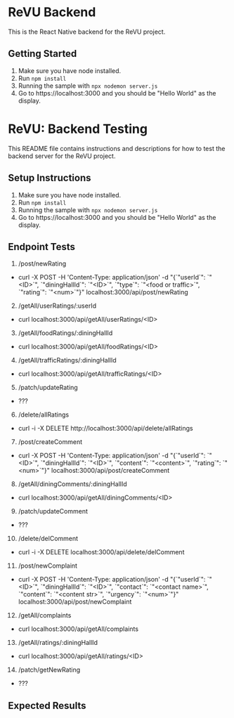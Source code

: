 # ReVU Backend
This is the React Native backend for the ReVU project.

## Getting Started
1. Make sure you have node installed.
2. Run `npm install`
4. Running the sample with `npx nodemon server.js`
5. Go to https://localhost:3000 and you should be "Hello World" as the display.

# ReVU: Backend Testing
This README file contains instructions and descriptions for how to test the backend server for the ReVU project.

## Setup Instructions
1. Make sure you have node installed.
2. Run `npm install`
4. Running the sample with `npx nodemon server.js`
5. Go to https://localhost:3000 and you should be "Hello World" as the display.

## Endpoint Tests
1. /post/newRating
* curl -X POST -H 'Content-Type: application/json' -d "{\`"userId\`": \`"\<ID\>\`", \`"diningHallId\`": \`"\<ID\>\`", \`"type\`": \`"\<food or traffic\>\`", \`"rating\`": \`"\<num\>\`"}" localhost:3000/api/post/newRating
2. /getAll/userRatings/:userId
* curl localhost:3000/api/getAll/userRatings/\<ID\>
3. /getAll/foodRatings/:diningHallId
* curl localhost:3000/api/getAll/foodRatings/\<ID\>
4. /getAll/trafficRatings/:diningHallId
* curl localhost:3000/api/getAll/trafficRatings/\<ID\>
5. /patch/updateRating
* ???
6. /delete/allRatings
* curl -i -X DELETE http://localhost:3000/api/delete/allRatings
7. /post/createComment
* curl -X POST -H 'Content-Type: application/json' -d "{\`"userId\`": \`"\<ID\>\`", \`"diningHallId\`": \`"\<ID\>\`", \`"content\`": \`"\<content\>\`", \`"rating\`": \`"\<num\>\`"}" localhost:3000/api/post/createComment
8. /getAll/diningComments/:diningHallId
* curl localhost:3000/api/getAll/diningComments/\<ID\>
9. /patch/updateComment
* ???
10. /delete/delComment
* curl -i -X DELETE localhost:3000/api/delete/delComment
11. /post/newComplaint
* curl -X POST -H 'Content-Type: application/json' -d "{\`"userId\`": \`"\<ID\>\`", \`"diningHallId\`": \`"\<ID\>\`", \`"contact\`": \`"\<contact name\>\`", \`"content\`": \`"\<content str\>\`", \`"urgency\`": \`"\<num\>\`"}" localhost:3000/api/post/newComplaint
12. /getAll/complaints
* curl localhost:3000/api/getAll/complaints
13. /getAll/ratings/:diningHallId
* curl localhost:3000/api/getAll/ratings/\<ID\>
14. /patch/getNewRating
* ???


## Expected Results



